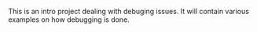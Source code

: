 This is an intro project dealing with debuging issues.
It will contain various examples on how debugging is done.
